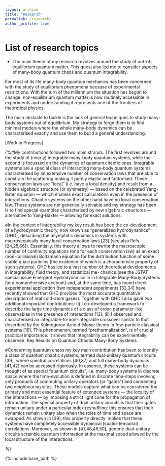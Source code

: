 ```yaml
---
layout: archive
title: "Research"
permalink: /research/
author_profile: true
---
```


List of research topics
======


* The main theme of my research revolves around the study of out-of-equilibrium quantum matter. This quest also led me to consider aspects of many-body quantum chaos and quantum integrability.
  
For most of its life many-body quantum mechanics has been concerned with the study of equilibrium phenomena because of experimental restrictions. With the turn of the millennium the situation has begun to change: non-equilibrium quantum matter is now routinely accessible in experiments and understanding it represents one of the frontiers of theoretical physics.   

The main obstacle to tackle is the lack of general techniques to study many-body systems out of equilibrium. My strategy to forge them is to find minimal models where the whole many-body dynamics can be characterised exactly and use them to build a general understanding. 

[Work in Progress]

{%#My contributions followed two main strands. The first revolves around the study of (nearly) integrable many-body quantum systems, while the second is focussed on the dynamics of quantum chaotic ones. Integrable systems are a special class of interacting many-body quantum systems characterised by an extensive number of conservation laws that are able to constrain the scattering making it purely elastic and factorised. These conservation laws are “local” (i.e. have a local density) and result from a hidden algebraic structure (or symmetry) — based on the celebrated Yang-Bater equation — which enables exact calculations even in the presence of interactions. Chaotic systems on the other hand have no local conservation law. These systems are not generically solvable and my strategy has been is to find special examples characterised by new algebraic structures — alternative to Yang-Baxter — allowing for exact solutions.


#In the context of integrability my key result has been the co-development of a hydrodynamic theory, now known as “generalized hydrodynamics” (GHD), describing the asymptotic dynamics in systems with macroscopically many local conservation laws [23] (see also Refs. [24,25,66]). Essentially, this theory allows to rewrite the macroscopic number of continuity equations (one for each conservation law) as an exact (non-collisional) Boltzmann equation for the distribution function of some stable quasi particles (the existence of which is a characteristic property of such systems). GHD has led to a vast number of theoretical developments in integrability, fluid theory, and statistical me- chanics (see the JSTAT special issue Emergent Hydrodynamics in in Integrable Many-Body Systems for a comprehensive account) and, at the same time, has found direct experimental application (two independent experiments [33,34] have recently showed that GHD provides the most accurate quantitative description of real cold-atom gases). Together with GHD I also gave two additional important contributions: (i) I co-developed a framework to describe the large time dynamics of a class of order-parameter-like observables in the presence of interactions [13]; (ii) I observed and characterised an integrable-to-non-integrable crossover similar to that described by the Kolmogorov-Arnold-Moser theory in few-particle classical systems [19]. This phenomenon, termed “prethermalization”, is of crucial practical importance: it shows that integrability can be experimentally observed. Key Results on Quantum Chaotic Many-Body Systems. 


#Concerning quantum chaos my key main contribution has been to identify a class of quantum chaotic systems, termed dual-unitary quantum circuits [39], where spectral correlations [40,37] and full many-body dynamics [41,42] can be accessed rigorously. In essence, these systems can be thought of as special “quantum circuits”, i.e, many-body systems in discrete space where the time-evolution is defined in discrete time-steps involving only products of commuting unitary operators (or “gates”) and connecting two neighbouring sites. These models capture what can be considered the primary and most essential feature of extended systems — the locality of the interactions — by imposing a strict light cone for the propagation of information. The special property of dual unitary circuits is that their gates remain unitary under a particular index reshuffling: this ensures that their dynamics remain unitary also when the roles of time and space are swapped. As shown in [39], this property directly implies that these systems have completely accessible dynamical (spatio-temporal) correlations. Moreover, as shown in [47,48,49,50], generic dual-unitary circuits scramble quantum information at the maximal speed allowed by the local structure of the interactions.

%}

{% include base_path %}
